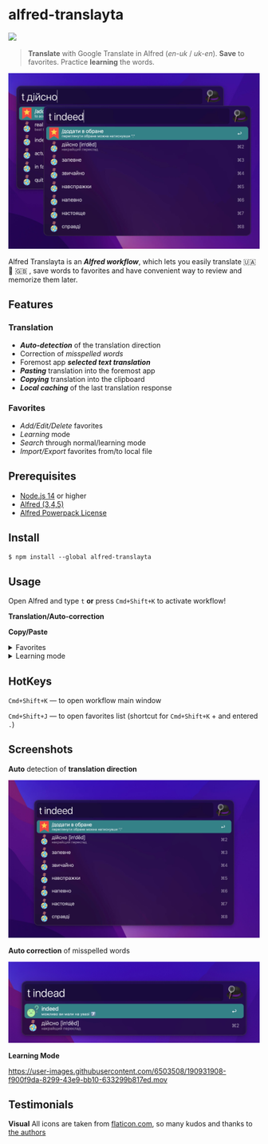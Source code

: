 # alfred-translayta

<a src="https://www.npmjs.com/package/alfred-translayta"><img src="https://img.shields.io/npm/v/alfred-translayta?color=yellow" /></a>


> **Translate** with Google Translate in Alfred (*en-uk* / *uk-en*). **Save** to favorites. Practice **learning** the words.

![](screenshots/dir.jpg)

Alfred Translayta is an ***Alfred workflow***, which lets you easily translate 🇺🇦 🔄 🇬🇧 , save words to favorites and have convenient way to review and memorize them later.

## Features
### Translation
* ***Auto-detection*** of the translation direction
* Correction of _misspelled words_ 
* Foremost app ***selected text translation***
* ***Pasting*** translation into the foremost app
* ***Copying*** translation into the clipboard
* ***Local caching*** of the last translation response

### Favorites 
* *Add/Edit/Delete* favorites
* *Learning* mode
* *Search* through normal/learning mode 
* *Import/Export* favorites from/to local file

## Prerequisites
* [Node.js 14](https://nodejs.org) or higher
* [Alfred (3,4,5)](https://www.alfredapp.com/)
* [Alfred Powerpack License](https://www.alfredapp.com/powerpack/)

## Install
```
$ npm install --global alfred-translayta
```

## Usage

Open Alfred and type `t` **or** press `Cmd+Shift+K` to activate workflow!

**Translation/Auto-correction**


**Copy/Paste**


<details><summary>Favorites</summary> 

</details>


<details><summary>Learning mode</summary> 

</details>



<!-- * **to get translation**: -->  
<!--   - start typing words or phrases in English or Ukrainian -->
<!-- * **to get previous translation from cache**: --> 
<!--   - press `spacebar` -->
<!-- * **access the favorites**: --> 
<!--   - type `.` -->
<!-- * **show favorites without translations(aka "learning mode")**: --> 
<!--   - type `..` -->
<!--   - by pressing `Alt` button you can see translations of selected word -->

## HotKeys

`Cmd+Shift+K` — to open workflow main window

`Cmd+Shift+J` — to open favorites list (shortcut for `Cmd+Shift+K` + and entered `.`)


## Screenshots

**Auto** detection of **translation direction**

![](screenshots/direction.jpg)

**Auto correction** of misspelled words

![](screenshots/autocorrection.jpg)

**Learning Mode**

https://user-images.githubusercontent.com/6503508/190931908-f900f9da-8299-43e9-bb10-633299b817ed.mov


## Testimonials

**Visual** 
All icons are taken from [flaticon.com](https://www.flaticon.com/), so many kudos and thanks to [the authors](/icons/testimonials.md)

